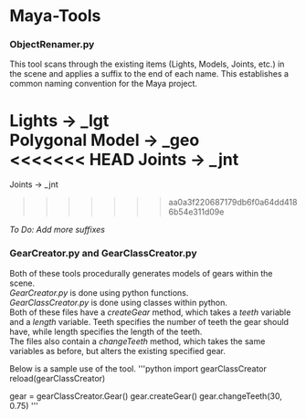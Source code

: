 # Maya-Tools

### ObjectRenamer.py
This tool scans through the existing items (Lights, Models, Joints, etc.) in the scene and applies a suffix to the end of each name. This establishes a common naming convention for the Maya project.

Lights &rarr; \_lgt \
Polygonal Model &rarr; \_geo \
<<<<<<< HEAD
Joints &rarr; \_jnt
=======
Joints &rarr; \_jnt 
>>>>>>> aa0a3f220687179db6f0a64dd4186b54e311d09e

_To Do: Add more suffixes_

### GearCreator.py and GearClassCreator.py
Both of these tools procedurally generates models of gears within the scene.\
_GearCreator.py_ is done using python functions.\
_GearClassCreator.py_ is done using classes within python.\
Both of these files have a _createGear_ method, which takes a _teeth_ variable and a _length_ variable. Teeth specifies the number of teeth the gear should have, while length specifies the length of the teeth.\
The files also contain a _changeTeeth_ method, which takes the same variables as before, but alters the existing specified gear.

Below is a sample use of the tool.
'''python
import gearClassCreator
reload(gearClassCreator)

gear = gearClassCreator.Gear()
gear.createGear()
gear.changeTeeth(30, 0.75)
'''
